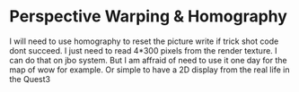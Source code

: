 # Perspective Warping & Homography 


I will need to use  homography to reset the picture write if trick shot code dont succeed.
I just need to read 4*300 pixels from the render texture. I can do that on jbo system.
But I am affraid of need to use it one day for the map of wow for example.
Or simple to have a 2D display from the real life in the Quest3




